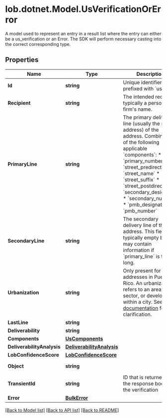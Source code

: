 # lob.dotnet.Model.UsVerificationOrError
A model used to represent an entry in a result list where the entry can either be a us_verification or an Error. The SDK will perform necessary casting into the correct corresponding type. 

## Properties

Name | Type | Description | Notes
------------ | ------------- | ------------- | -------------
**Id** | **string** | Unique identifier prefixed with &#x60;us_ver_&#x60;. | [optional] 
**Recipient** | **string** | The intended recipient, typically a person&#39;s or firm&#39;s name. | [optional] 
**PrimaryLine** | **string** | The primary delivery line (usually the street address) of the address. Combination of the following applicable &#x60;components&#x60;: * &#x60;primary_number&#x60; * &#x60;street_predirection&#x60; * &#x60;street_name&#x60; * &#x60;street_suffix&#x60; * &#x60;street_postdirection&#x60; * &#x60;secondary_designator&#x60; * &#x60;secondary_number&#x60; * &#x60;pmb_designator&#x60; * &#x60;pmb_number&#x60;  | [optional] 
**SecondaryLine** | **string** | The secondary delivery line of the address. This field is typically empty but may contain information if &#x60;primary_line&#x60; is too long.  | [optional] 
**Urbanization** | **string** | Only present for addresses in Puerto Rico. An urbanization refers to an area, sector, or development within a city. See [USPS documentation](https://pe.usps.com/text/pub28/28api_008.htm#:~:text&#x3D;I51.,-4%20Urbanizations&amp;text&#x3D;In%20Puerto%20Rico%2C%20identical%20street,placed%20before%20the%20urbanization%20name.) for clarification.  | [optional] 
**LastLine** | **string** |  | [optional] 
**Deliverability** | **string** |  | [optional] 
**Components** | [**UsComponents**](UsComponents.md) |  | [optional] 
**DeliverabilityAnalysis** | [**DeliverabilityAnalysis**](DeliverabilityAnalysis.md) |  | [optional] 
**LobConfidenceScore** | [**LobConfidenceScore**](LobConfidenceScore.md) |  | [optional] 
**Object** | **string** |  | [optional] [default to ObjectEnum.UsVerification]
**TransientId** | **string** | ID that is returned in the response body for the verification  | [optional] 
**Error** | [**BulkError**](BulkError.md) |  | [optional] 

[[Back to Model list]](../README.md#documentation-for-models) [[Back to API list]](../README.md#documentation-for-api-endpoints) [[Back to README]](../README.md)

